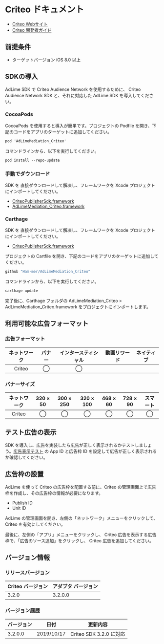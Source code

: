 # Criteo ドキュメント
- [Criteo Webサイト](https://www.criteo.com)
- [Criteo 開発者ガイド](https://publisherdocs.criteotilt.com/sdk-ios/3.0/inhouseauction/)

## 前提条件
- ターゲットバージョン iOS 8.0 以上

## SDKの導入
AdLime SDK で Criteo Audience Network を使用するために、 Criteo Audience Network SDK と、それに対応した AdLime SDK を導入してください。

### CocoaPods
CocoaPods を使用すると導入が簡単です。プロジェクトの Podfile を開き、下記のコードをアプリのターゲットに追加してください。
```objectivec
pod 'AdLimeMediation_Criteo'
```

コマンドラインから、以下を実行してください。
```objectivec
pod install --repo-update
```

### 手動でダウンロード
SDK を 直接ダウンロードして解凍し、フレームワークを Xcode プロジェクトにインポートしてください。
- [CriteoPublisherSdk.framework](https://pubsdk-bin.criteo.com/publishersdk/ios/CriteoPublisherSdk_iOS_v3.2.0.Release.zip)
- [AdLimeMediation_Criteo.framework](https://github.com/Ham-mer/AdLime-iOS-Pub/raw/master/DownloadZip/AdLimeMediation_Criteo/3.2.0.0.zip)

### Carthage
SDK を 直接ダウンロードして解凍し、フレームワークを Xcode プロジェクトにインポートしてください。
- [CriteoPublisherSdk.framework](https://pubsdk-bin.criteo.com/publishersdk/ios/CriteoPublisherSdk_iOS_v3.2.0.Release.zip)

プロジェクトの Cartfile を開き、下記のコードをアプリのターゲットに追加してください。
```objectivec
github "Ham-mer/AdLimeMediation_Criteo"
```

コマンドラインから、以下を実行してください。
```objectivec
carthage update
```

完了後に、Carthage フォルダの AdLimeMediation_Criteo > AdLimeMediation_Criteo.framework をプロジェクトにインポートします。

## 利用可能な広告フォーマット

### 広告フォーマット
|ネットワーク  |バナー|インタースティシャル|動画リワード|ネイティブ|
|:----------:|:---:|:--------------:|:---------:|:----:|
|Criteo      |◯    | ◯              |           |     |

### バナーサイズ
|ネットワーク|320 × 50  |300 × 250   |320 × 100  |468 × 60  |728 × 90  |スマート   |
|:--------:|:------:|:--------:|:-------:|:------:|:------:|:-------:|
|Criteo    |◯       |  ◯       |   ◯     |  ◯     |    ◯   | ◯       |

## テスト広告の表示
SDK を導入し、広告を実装したら広告が正しく表示されるかテストしましょう。[広告表示テスト](./test.md#Criteo) の App ID と広告枠 ID を設定して広告が正しく表示されるか確認してください。

## 広告枠の設置
AdLime を使って Criteo の広告枠を配置する前に、Criteo の管理画面上で広告枠を作成し、その広告枠の情報が必要になります。
- Publish ID
- Unit ID

AdLime の管理画面を開き、左側の「ネットワーク」メニューをクリックして、 Criteo を有効にしてください。

最後に、左側の「アプリ」メニューをクリックし、 Criteo 広告を表示する広告枠で、「広告のソース追加」をクリックし、 Criteo 広告を追加してください。

## バージョン情報

### リリースバージョン
| Criteo バージョン | アダプタ バージョン |
|:----------------|:-----------------|
| 3.2.0           | 3.2.0.0         |

### バージョン履歴
| バージョン | 日付       | 更新内容                              |
|----------|------------|-----------------------------------|
| 3.2.0.0 | 2019/10/17  | Criteo SDK 3.2.0 に対応|